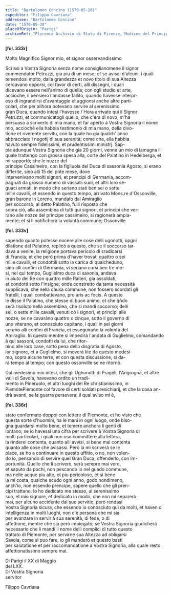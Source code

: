 ```yaml
---
title: "Bartolomeo Concino (1570-05-20)"
expeditor: "Filippo Cavriana"
addressee: "Bartolomeo Concino"
date: "1570-05-20"
placeOfOrigin: "Parigi"
archiveRef: "Florence Archivio di Stato di Firenze, Mediceo del Principato, 549, fols. 333r-336r"
---
```



**[fol. 333r]**

Molto Magnifico Signor  mio, et signor osservandissimo 

  
Scrissi a Vostra Signoria  senza nome consiglianomene il signor commendator Petruzzi, gia piu di un mese; et se avisai d'alcuni, i quali   
temendosi molto, dalla grandezza et novo titolo di sua Altezza   
cercavano opporsi, col favor di certi, alli dissegni, i quali   
dicevano essere nell'animo di quella; con ogli studio et arte,   
accioche, il pensiero l'andasse fallito, quando havesse interpr-  
eso di ingrandirsi d'avantaggio et aggionsi anche altre parti-  
colari, che per allhora potevano servire al serenissimo   
gran Duca, quando  intesi l'havesse / Hora arrivato qui il Signor   
Petruzzi, et communicatogli  quello, che c'era di novo, m'ha   
persuaso a scriverlo di mia mano, et far aperto à Vostra Signoria  il nome   
mio, accioché ella habbia testimonio di mia mano, della divo-  
tione et riverente servitu, con  la quale ho gia qualch' anno   
abbracciato i negotij di sua serenità; come che, ella habbia   
havuto sempre fidelissimi, et prudentissimi ministrj. Sap-  
pia adunque Vostra Signoria  che gia 20 giorni, venne un mio di lamagna il quale trattengo con  grossa spesa alla, corte del Palatino in Hedelberga, et mi rapportò; che le nozze del   
principe Cassimeiro, con  la figliuola del Duca di sassonia Agosto, si erano differite, sino alli 15 del pńte mese, dove   
intervenivano molti signori, et prencipi di Germania, accom-  
pagnati da grosso numero di vassalli suoi, et altri loro se-  
guaci armati, in modo che seriano stati ben sei o sette   
mille cavalli, et essendo in questo tempo, arrivato Mons.re d'Ossonville, gran barone in Loreno, mandato dal Amiraglio  
per   soccorso, al detto Palatino, fulli risposto che   
sopra ciò, alla assemblea di tutti qui signori, et principi che ver-  
rańo alle nozze del principe cassimeiro, si ragionerà ampia-  
mente; et si li notificherà la volontà commune; Ossonville


**[fol. 333v]**

  
sapendo quanto potesse nocere alle cose delli ugonotti, opgni   
dilatione del Palatino, replicò a questo, che se il soccorso tar-  
dava a venire, la religione portava pericolo di sradicarsi   
di Francia; et che però prima d'haver trovati quattro o sei   
mille cavalli, et condottili sotto la carica di qualcheduno,   
sino alli confini di Germania, vi seriano corsi ben tre me-  
si, nel qul tempo, Guglielmo duca di saxonia, andava   
in aiuto del Re con quattro mille Raiteri, gia assoldati,   
et condotti sotto l'insigne; onde constretto da tanta necessità   
supplicava, che nella causa commune, non  fossero scordati gli   
fratelli, i quali combattevano, pro aris ac focis. A questo   
le disse il Palatino, che stesse di buon animo, et che qn̍do   
serà risoluto nella assemblea, che si mandi soccorso; delli   
sei, o sette mille cavalli, venuti co̍ i signori, et principi alle   
nozze, se ne cavara̍no quattro o cinque, sotto il governo di   
uno viterano, et conosciuto capitano, i quali in sei giorni   
seran̍o alli confini di Francia, et esseguiran̍o la volontà del   
Amiraglio. In questo mentre si impedirà l'andata di Guglielmo, comandando à quì sassoni, condotti da lui, che ritor-  
nino alle loro case, sotto pena della disgratia di Agosto,   
lor signore, et a Guglielmo, si moverà lite da questo medesi-  
mo, sopra alcune terre, et con questa discussione, si da-  
rà tempo al tempo; con questo ossonville se ne ritornò.

  
Dal medesimo mio intesi, che gli Ughonotti di Prageli, l'Angrogna, et altre valli di Savoia, havevano ordito un tradi-  
mento in Pineruolo, et altri luoghi del Re christianissimo, in Piemo̍tePiemonte col favore di certi soldati presichiarij, et che la cosa an-  
drà avanti, se la guerra persevera; il qual aviso mi è,


**[fol. 336r]**

  
stato confermato doppoi con  lettere di Piemonte, et ho visto che   
questa sorte d'huomini, ha le mani in ogni luogo, onde biso-  
gna guardarsi molto bene, et temere anchora li genti di   
lontano; se io havessi una cifra per scrivere à Vostra Signoria  di   
molti particolari, i quali non  oso committere alla lettera,   
la rinderei contenta, quanto alli avvisi, si bene mal contenta   
quanto alle cose che avisassi. Però la mi scriverà se le   
piace, se ho a continuare in questo uffitio, o no, non volen-  
do io, pensando di servire quel Gran Duca, offenderlo, con  im-  
portunità. Quello che li scriverò, serà sempre mai vero,   
et saputo da pochi, non pescando io nel guado commune,   
ma nelle acque piu alte, et piu pericolose, et si bene   
la mi costa, qualche scudo ogni anno, godo nondimeno,   
anch'io, non  essendo prencipe, sapere quello che gli pren-  
cipi trattano. Io ho dedicato me stesso, al serenissimo   
suo, et mio signore, et dedicato in modo, che non  mi separerò   
mai, per alcuno accidente dal suo servitio, però rendasi   
Vostra Signoria  sicura, che essendo io conosciuto qui da molti, et haven.o   
intelligenza in molti luoghi, non  c'è persona che mi sia   
per avanzare in servir à sua serenità, di fede, o di   
affettione, mentre che sia però impiegato; se Vostra Signoria  giudicherà   
necessario che li mandi il nome delli complici di tutto questo   
trattato di Piemonte, per servirne sua Altezza  ad obligarsi   
Savoia, come si puo fare, io gli manderò et questo basti   
per salutatione et per raccomandatione  a Vostra Signoria, alla quale resto   
affettionatissimo  sempre mai.

Di Parigi il XX di Maggio   
del LXX.  
Di Vostra Signoria   
servitor
            
Filippo Cavriana

